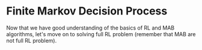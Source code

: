 <h1>Finite Markov Decision Process</h1>

Now that we have good understanding of the basics of RL and MAB algorithms, let's move on to solving full RL problem (remember that MAB are not full RL problem).

